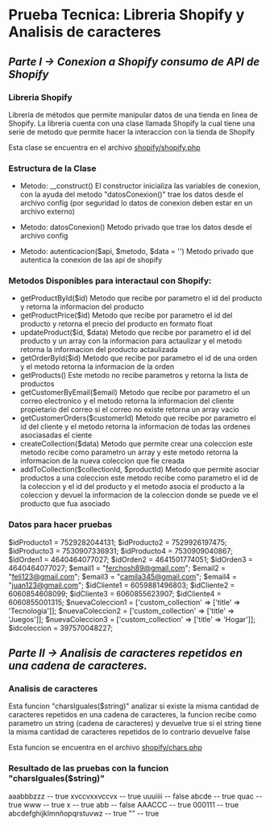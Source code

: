 
# Prueba Tecnica: Libreria Shopify y Analisis de caracteres

## **_Parte I -> Conexion a Shopify consumo de API de Shopify_**
### Libreria Shopify
Librería de métodos que permite manipular datos de una tienda en linea de Shopify.
La libreria cuenta con una clase llamada Shopify la cual tiene una serie de metodo que permite hacer la interaccion con la tienda de Shopify

Esta clase se encuentra en el archivo  [shopify/shopify.php](https://github.com/Geekerypro/shopify/blob/master/shopify.php)

### Estructura de la Clase
* Metodo: __construct()
    El constructor inicializa las variables de conexion, con la ayuda del metodo "datosConexion()" trae los datos desde el archivo config (por seguridad lo datos de conexion deben estar en un archivo externo)

* Metodo: datosConexion()
    Metodo privado que trae los datos desde el archivo config

* Metodo: autenticacion($api, $metodo, $data = '')
    Metodo privado que autentica la conexion de las api de shopify


### Metodos Disponibles para interactaul con Shopify:

* getProductById($id)
    Metodo que recibe por parametro el id del producto y retorna la informacion del producto
* getProductPrice($id)
    Metodo que recibe por parametro el id del producto y retorna el precio del producto en formato float
* updateProduct($id, $data)
    Metodo que recibe por parametro el id del producto y un array con la informacion para actaulizar y el metodo retorna la informacion del producto actaulizada
* getOrderById($id)
    Metodo que recibe por parametro el id de una orden y el metodo retorna la informacion de la orden
* getProducts()
    Este metodo no recibe parametros y retorna la lista de productos
* getCustomerByEmail($email)
    Metodo que recibe por parametro el un correo electronico y el metodo retorna la informacion del cliente propietario del correo si el correo no existe retorna un array vacio
* getCustomerOrders($customerId)
    Metodo que recibe por parametro el id del cliente y el metodo retorna la informacion de todas las ordenes asociasadas el ciente
* createCollection($data)
    Metodo que permite crear una coleccion este metodo recibe como parametro un array y este metodo retorna la informacion de la nueva coleccion que fie creada
* addToCollection($collectionId, $productId)
    Metodo que permite asociar productos a una coleccion este metodo recibe como parametro el id de la coleccion y el id del producto y el metodo asocia el producto a la coleccion y devuel la informacion de la coleccion donde se puede ve el producto que fua asociado


### Datos para hacer pruebas

$idProducto1 = 7529282044131;
$idProducto2 = 7529926197475;
$idProducto3 = 7530907336931;
$idProducto4 = 7530909040867;
$idOrden1 = 4640464077027;
$idOrden2 = 4641501774051;
$idOrden3 = 4640464077027;
$email1 = "ferchosh89@gmail.com";
$email2 = "feli123@gmail.com";
$email3 = "camila345@gmail.com";
$email4 = "juan123@gmail.com";
$idCliente1 = 6059881496803;
$idCliente2 = 6060854608099;
$idCliente3 = 6060855623907;
$idCliente4 = 6060855001315;
$nuevaColeccion1 = ['custom_collection' => ['title' => 'Tecnologia']];
$nuevaColeccion2 = ['custom_collection' => ['title' => 'Juegos']];
$nuevaColeccion3 = ['custom_collection' => ['title' => 'Hogar']];
$idcoleccion = 397570048227;

## **_Parte II -> Analisis de caracteres repetidos en una cadena de caracteres._**
### Analisis de caracteres
Esta funcion "charsIguales($string)" analizar si existe la misma cantidad de caracteres repetidos en una cadena de caracteres, la funcion recibe como parametro un string (cadena de caracteres) y devuelve true si el string tiene la misma cantidad de caracteres repetidos de lo contrario devuelve false

Esta funcion se encuentra en el archivo [shopify/chars.php](https://github.com/Geekerypro/shopify/blob/master/chars.php)

### Resultado de las pruebas con la funcion "charsIguales($string)"

aaabbbzzz -- true
xvccvxxvccvx -- true
uuuiiii -- false
abcde -- true
quac -- true
www -- true
x -- true
abb -- false
AAACCC -- true
000111 -- true
abcdefghijklmnñopqrstuvwz -- true
"" -- true
